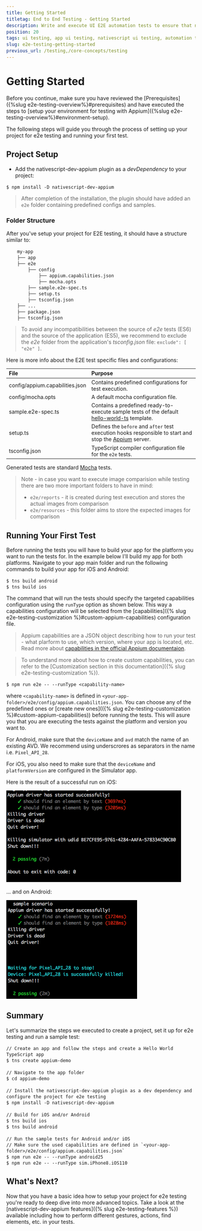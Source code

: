 ```yaml
---
title: Getting Started
titletag: End to End Testing - Getting Started
description: Write and execute UI E2E automation tests to ensure that newly added features are working correctly and no regressions are introduced in the mobile app.
position: 20
tags: ui testing, app ui testing, nativescript ui testing, automation testing, app automation testing, nativescript automation testing, appium, ui test automation, e2e testing
slug: e2e-testing-getting-started
previous_url: /testing,/core-concepts/testing
---
```


# Getting Started

Before you continue, make sure you have reviewed the [Prerequisites]({%slug e2e-testing-overview%}#prerequisites) and have executed the steps to [setup your environment for testing with Appium]({%slug e2e-testing-overview%}#environment-setup).


The following steps will guide you through the process of setting up your project for e2e testing and running your first test.

## Project Setup

* Add the nativescript-dev-appium plugin as a *devDependency* to your project:

```shell
$ npm install -D nativescript-dev-appium
```

> After completion of the installation, the plugin should have added an `e2e` folder containing predefined configs and samples.

### Folder Structure

After you've setup your project for E2E testing, it should have a structure similar to:

        my-app
        ├── app
        ├── e2e
            ├── config
                ├── appium.capabilities.json
                ├── mocha.opts
            ├── sample.e2e-spec.ts
            ├── setup.ts
            ├── tsconfig.json
        ├── ...
        ├── package.json
        ├── tsconfig.json

> To avoid any incompatibilities between the source of *e2e* tests (ES6) and the source of the application (ES5), we recommend to exclude the *e2e* folder from the application's *tsconfig.json* file: `exclude": [ "e2e" ]`.

Here is more info about the E2E test specific files and configurations:

|File                           |Purpose|
|:-----------------------------|:-------------------|
|config/appium.capabilities.json|Contains predefined configurations for test execution.|
|config/mocha.opts              |A default mocha configuration file.                   |
|sample.e2e-spec.ts             |Contains a predefined ready-to-execute sample tests of the default [hello-world-ts](https://github.com/NativeScript/template-hello-world-ts) template.|
|setup.ts                       |Defines the `before` and `after` test execution hooks responsible to start and stop the [Appium](http://appium.io/) server.|
|tsconfig.json                  |TypeScript compiler configuration file for the `e2e` tests.|

Generated tests are standard [Mocha](http://mochajs.org) tests.

> Note - in case you want to execute image comparision while testing there are two more important folders to have in mind: 
> * `e2e/reports` - it is created during test execution and stores the actual images from comparison
> * `e2e/resources` - this folder aims to store the expected images for comparison

## Running Your First Test

Before running the tests you will have to build your app for the platform you want to run the tests for. In the example below I'll build my app for both platforms. Navigate to your app main folder and run the following commands to build your app for iOS and Android:

```shell
$ tns build android
$ tns build ios
```

The command that will run the tests should specify the targeted capabilities configuration using the `runType` option as shown below. This way a capabilities configuration will be selected from the [capabilities]({% slug e2e-testing-customization %}#custom-appium-capabilities) configuration file.
> Appium capabilities are a JSON object describing how to run your test - what plarform to use, which version, where your app is located, etc. Read more about [capabilities in the official Appium documentaion](http://appium.io/docs/en/writing-running-appium/caps/).

> To understand more about how to create custom capabilities, you can refer to the [Customization section in this documentation]({% slug e2e-testing-customization %}).


```
$ npm run e2e -- --runType <capability-name>
```

where `<capability-name>` is defined in `<your-app-folder>/e2e/config/appium.capabilities.json`. You can choose any of the predefined ones or [create new ones](({% slug e2e-testing-customization %}#custom-appium-capabilities)) before running the tests. This will asure you that you are executing the tests against the platform and version you want to.

For Android, make sure that the `deviceName` and `avd` match the name of an existing AVD. We recommend using underscrores as separators in the name i.e. `Pixel_API_28`.

For iOS, you also need to make sure that the `deviceName` and `platformVersion` are configured in the Simulator app.

Here is the result of a successful run on iOS:

![Successful Test Run on iOS](./img/e2e-test-ios.png "Successful Test Run on iOS")

... and on Android:

![Successful Test Run on Android](./img/e2e-test-android.png "Successful Test Run on Android")

## Summary

Let's summarize the steps we executed to create a project, set it up for e2e testing and run a sample test:

```
// Create an app and follow the steps and create a Hello World TypeScript app
$ tns create appium-demo

// Navigate to the app folder
$ cd appium-demo

// Install the nativescript-dev-appium plugin as a dev dependency and configure the project for e2e testing
$ npm install -D nativescript-dev-appium

// Build for iOS and/or Android
$ tns build ios
$ tns build android

// Run the sample tests for Android and/or iOS
// Make sure the used capabilities are defined in `<your-app-folder>/e2e/config/appium.capabilities.json`
$ npm run e2e -- --runType android25
$ npm run e2e -- --runType sim.iPhone8.iOS110

```

## What's Next?

Now that you have a basic idea how to setup your project for e2e testing you're ready to deep dive into more advanced topics. Take a look at the [nativescript-dev-appium features]({% slug e2e-testing-features %}) available including how to perform different gestures, actions, find elements, etc. in your tests.
